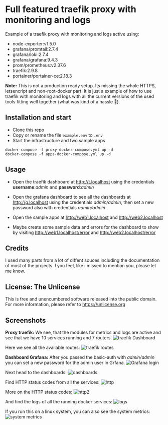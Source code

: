 # Full featured traefik proxy with monitoring and logs

Example of a traefik proxy with monitoring and logs active using:

- node-exporter:v1.5.0
- grafana/promtail:2.7.4
- grafana/loki:2.7.4
- grafana/grafana:9.4.3
- prom/prometheus:v2.37.6
- traefik:2.9.8
- portainer/portainer-ce:2.18.3

**Note:** This is not a production ready setup. Its missing the whole HTTPS, letsencript and non-root-docker part. It is just a example of how to use traefik with monitoring and logs with all the current versions of the used tools fitting well together (what was kind of a hassle 👼).

## Installation and start

- Clone this repo
- Copy or rename the file ``example.env`` to ``.env``
- Start the infrastructure and two sample apps

```shell
docker-compose -f proxy-docker-compose.yml up -d
docker-compose -f apps-docker-compose.yml up -d
```

## Usage

- Open the traefik dashboard at <http://t.localhost> using the credentials **username**:*admin* and **password**:*admin*

- Open the grafana dashboard to see all the dashboards at <http://g.localhost> using the credentials *admin/admin*, then set a new password also with credentials *admin/admin*

- Open the sample apps at <http://web1.localhost> and <http://web2.localhost>
- Maybe create some sample data and errors for the dashboard to show by visiting <http://web1.localhost/error> and <http://web2.localhost/error>

## Credits

I used many parts from a lot of diffent souces including the documentation of most of the projects. I you feel, like i missed to mention you, please let me know.

## License: The Unlicense

This is free and unencumbered software released into the public domain.
For more information, please refer to <https://unlicense.org>

## Screenshots

**Proxy traefik:**
We see, that the modules for metrics and logs are active and see that we have 10 services running and 7 routers.
![traefik Dashboard](./readme_screenshots/screenshot_traefik.png)

Here we see all the available routes:
![traefik routes](./readme_screenshots/screenshot_traefik2.png)

**Dashboard Grafana:**
After you passed the basic-auth with *admin/admin* you can set a new password for the admin user in Grfana.
![Grafana login](./readme_screenshots/screenshot_grafana_login.png)

Next head to the dashboards:
![dashboards](./readme_screenshots/screenshot_grafana2.png)

Find HTTP status codes from all the services:
![http](./readme_screenshots/screenshot_grafana3.png)

More on the HTTP status codes:
![http2](./readme_screenshots/screenshot_grafana4.png)

And find the logs of all the running docker services:
![logs](./readme_screenshots/screenshot_grafana5.png)

If you run this on a linux system, you can also see the system metrics:
![system metrics](./readme_screenshots/screenshot_grafana_sys_linux.png)
